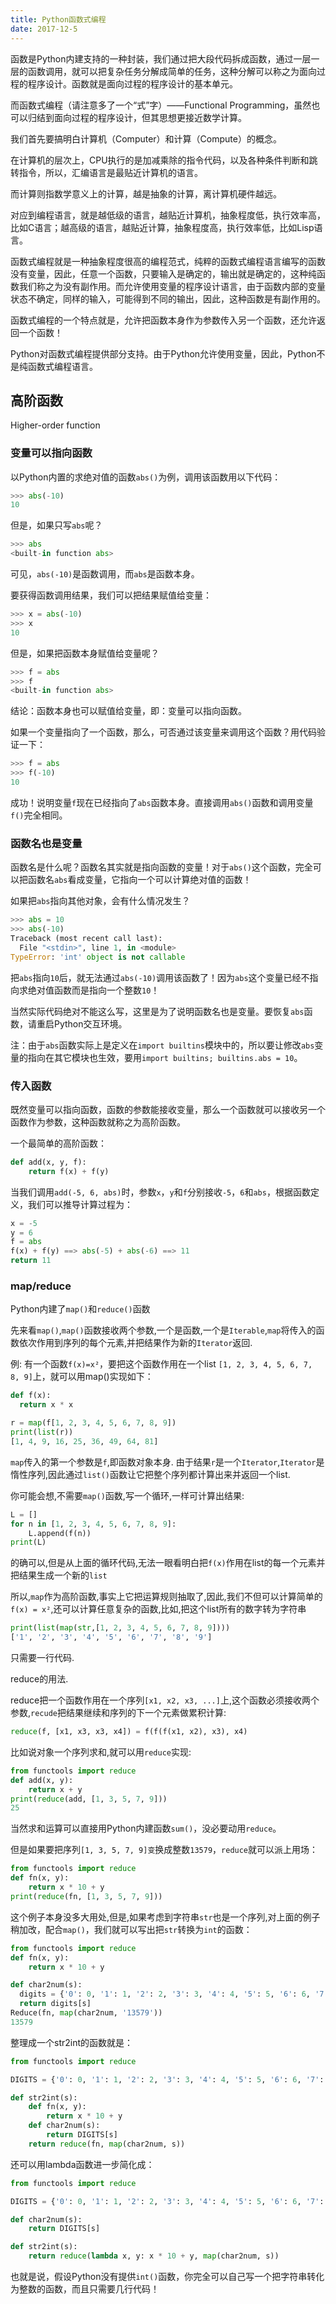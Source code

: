 ```yaml
---
title: Python函数式编程
date: 2017-12-5
---
```


函数是Python内建支持的一种封装，我们通过把大段代码拆成函数，通过一层一层的函数调用，就可以把复杂任务分解成简单的任务，这种分解可以称之为面向过程的程序设计。函数就是面向过程的程序设计的基本单元。

而函数式编程（请注意多了一个“式”字）——Functional Programming，虽然也可以归结到面向过程的程序设计，但其思想更接近数学计算。

我们首先要搞明白计算机（Computer）和计算（Compute）的概念。

在计算机的层次上，CPU执行的是加减乘除的指令代码，以及各种条件判断和跳转指令，所以，汇编语言是最贴近计算机的语言。

而计算则指数学意义上的计算，越是抽象的计算，离计算机硬件越远。

对应到编程语言，就是越低级的语言，越贴近计算机，抽象程度低，执行效率高，比如C语言；越高级的语言，越贴近计算，抽象程度高，执行效率低，比如Lisp语言。

函数式编程就是一种抽象程度很高的编程范式，纯粹的函数式编程语言编写的函数没有变量，因此，任意一个函数，只要输入是确定的，输出就是确定的，这种纯函数我们称之为没有副作用。而允许使用变量的程序设计语言，由于函数内部的变量状态不确定，同样的输入，可能得到不同的输出，因此，这种函数是有副作用的。

函数式编程的一个特点就是，允许把函数本身作为参数传入另一个函数，还允许返回一个函数！

Python对函数式编程提供部分支持。由于Python允许使用变量，因此，Python不是纯函数式编程语言。

<!-- more -->

## 高阶函数

Higher-order function

### 变量可以指向函数

以Python内置的求绝对值的函数`abs()`为例，调用该函数用以下代码：

```python
>>> abs(-10)
10
```

但是，如果只写`abs`呢？

```python
>>> abs
<built-in function abs>
```

可见，`abs(-10)`是函数调用，而`abs`是函数本身。

要获得函数调用结果，我们可以把结果赋值给变量：

```python
>>> x = abs(-10)
>>> x
10
```

但是，如果把函数本身赋值给变量呢？

```python
>>> f = abs
>>> f
<built-in function abs>
```

结论：函数本身也可以赋值给变量，即：变量可以指向函数。

如果一个变量指向了一个函数，那么，可否通过该变量来调用这个函数？用代码验证一下：

```python
>>> f = abs
>>> f(-10)
10
```

成功！说明变量`f`现在已经指向了`abs`函数本身。直接调用`abs()`函数和调用变量`f()`完全相同。

### 函数名也是变量

函数名是什么呢？函数名其实就是指向函数的变量！对于`abs()`这个函数，完全可以把函数名`abs`看成变量，它指向一个可以计算绝对值的函数！

如果把`abs`指向其他对象，会有什么情况发生？

```python
>>> abs = 10
>>> abs(-10)
Traceback (most recent call last):
  File "<stdin>", line 1, in <module>
TypeError: 'int' object is not callable
```

把`abs`指向`10`后，就无法通过`abs(-10)`调用该函数了！因为`abs`这个变量已经不指向求绝对值函数而是指向一个整数`10`！

当然实际代码绝对不能这么写，这里是为了说明函数名也是变量。要恢复`abs`函数，请重启Python交互环境。

注：由于`abs`函数实际上是定义在`import builtins`模块中的，所以要让修改`abs`变量的指向在其它模块也生效，要用`import builtins; builtins.abs = 10`。

### 传入函数

既然变量可以指向函数，函数的参数能接收变量，那么一个函数就可以接收另一个函数作为参数，这种函数就称之为高阶函数。

一个最简单的高阶函数：

```python
def add(x, y, f):
    return f(x) + f(y)
```

当我们调用`add(-5, 6, abs)`时，参数`x`，`y`和`f`分别接收`-5`，`6`和`abs`，根据函数定义，我们可以推导计算过程为：

```python
x = -5
y = 6
f = abs
f(x) + f(y) ==> abs(-5) + abs(-6) ==> 11
return 11
```

### map/reduce

Python内建了`map()`和`reduce()`函数

先来看`map()`,`map()`函数接收两个参数,一个是函数,一个是`Iterable`,`map`将传入的函数依次作用到序列的每个元素,并把结果作为新的`Iterator`返回.

例: 有一个函数`f(x)=x²`，要把这个函数作用在一个list `[1, 2, 3, 4, 5, 6, 7, 8, 9]`上，就可以用map()实现如下：

```python
def f(x):
  return x * x

r = map(f[1, 2, 3, 4, 5, 6, 7, 8, 9])
print(list(r))
[1, 4, 9, 16, 25, 36, 49, 64, 81]
```

`map`传入的第一个参数是`f`,即函数对象本身. 由于结果`r`是一个`Iterator`,`Iterator`是惰性序列,因此通过`list()`函数让它把整个序列都计算出来并返回一个list.

你可能会想,不需要`map()`函数,写一个循环,一样可计算出结果:

```python
L = []
for n in [1, 2, 3, 4, 5, 6, 7, 8, 9]:
    L.append(f(n))
print(L)
```    

的确可以,但是从上面的循环代码,无法一眼看明白把`f(x)`作用在list的每一个元素并把结果生成一个新的`list`

所以,`map`作为高阶函数,事实上它把运算规则抽取了,因此,我们不但可以计算简单的`f(x) = x²`,还可以计算任意复杂的函数,比如,把这个list所有的数字转为字符串

```python
print(list(map(str,[1, 2, 3, 4, 5, 6, 7, 8, 9])))
['1', '2', '3', '4', '5', '6', '7', '8', '9']
```

只需要一行代码.

reduce的用法.

reduce把一个函数作用在一个序列`[x1, x2, x3, ...]`上,这个函数必须接收两个参数,`recude`把结果继续和序列的下一个元素做累积计算:

```python
reduce(f, [x1, x3, x3, x4]) = f(f(f(x1, x2), x3), x4)
```

比如说对象一个序列求和,就可以用`reduce`实现:

```python               
from functools import reduce
def add(x, y):
    return x + y
print(reduce(add, [1, 3, 5, 7, 9]))
25
```

当然求和运算可以直接用Python内建函数`sum()`，没必要动用`reduce`。

但是如果要把序列`[1, 3, 5, 7, 9]变`换成整数`13579`，`reduce`就可以派上用场：

```python
from functools import reduce
def fn(x, y):
    return x * 10 + y
print(reduce(fn, [1, 3, 5, 7, 9]))
```

这个例子本身没多大用处,但是,如果考虑到字符串`str`也是一个序列,对上面的例子稍加改，配合`map()`，我们就可以写出把`str`转换为`int`的函数：

```Python
from functools import reduce
def fn(x, y):
    return x * 10 + y

def char2num(s):
  digits = {'0': 0, '1': 1, '2': 2, '3': 3, '4': 4, '5': 5, '6': 6, '7': 7, '8': 8, '9': 9}
  return digits[s]
Reduce(fn, map(char2num, '13579'))
13579
```

整理成一个str2int的函数就是：

```Python
from functools import reduce

DIGITS = {'0': 0, '1': 1, '2': 2, '3': 3, '4': 4, '5': 5, '6': 6, '7': 7, '8': 8, '9': 9}

def str2int(s):
    def fn(x, y):
        return x * 10 + y
    def char2num(s):
        return DIGITS[s]
    return reduce(fn, map(char2num, s))
```

还可以用lambda函数进一步简化成：

```python
from functools import reduce

DIGITS = {'0': 0, '1': 1, '2': 2, '3': 3, '4': 4, '5': 5, '6': 6, '7': 7, '8': 8, '9': 9}

def char2num(s):
    return DIGITS[s]

def str2int(s):
    return reduce(lambda x, y: x * 10 + y, map(char2num, s))
```

也就是说，假设Python没有提供`int()`函数，你完全可以自己写一个把字符串转化为整数的函数，而且只需要几行代码！